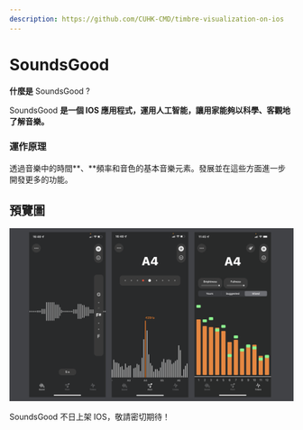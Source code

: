 ```yaml
---
description: https://github.com/CUHK-CMD/timbre-visualization-on-ios
---
```


# SoundsGood

**什麼是** SoundsGood ?

SoundsGood **是一個 IOS 應用程式，運用人工智能，讓用家能夠以科學、客觀地了解音樂。**

### **運作原理**

透過音樂中的時間**、**頻率和音色的基本音樂元素。發展並在這些方面進一步開發更多的功能。

## 預覽圖

![SoundsGood 應用程式](../.gitbook/assets/164189790-5ddf7047-675a-41cc-bba5-46796a111551.png)

SoundsGood 不日上架 IOS，敬請密切期待！
